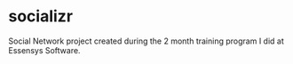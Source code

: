 # socializr

Social Network project created during the 2 month training program I did at Essensys Software.
